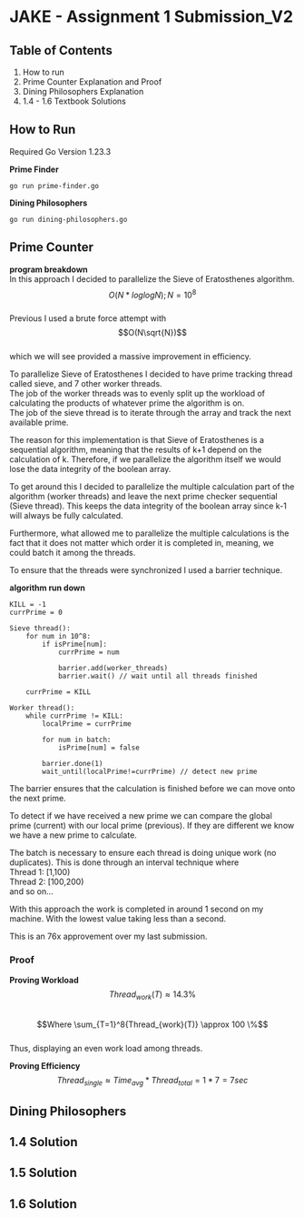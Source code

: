 # JAKE - Assignment 1 Submission_V2

## Table of Contents 
1. How to run 
2. Prime Counter Explanation and Proof
3. Dining Philosophers Explanation
4. 1.4 - 1.6 Textbook Solutions

## How to Run
Required Go Version 1.23.3  

**Prime Finder**
```
go run prime-finder.go
```

**Dining Philosophers**
```
go run dining-philosophers.go
```
## Prime Counter 
**program breakdown**  
In this approach I decided to parallelize the Sieve of Eratosthenes algorithm.  
$$O(N*loglogN);N=10^8$$  
Previous I used a brute force attempt with   
$$O(N\sqrt{N})$$  
which we will see provided a massive improvement in efficiency.  

To parallelize Sieve of Eratosthenes I decided to have prime tracking thread called sieve, and 7 other worker threads.  
The job of the worker threads was to evenly split up the workload of calculating the products of whatever prime the algorithm is on.  
The job of the sieve thread is to iterate through the array and track the next available prime.  

The reason for this implementation is that Sieve of Eratosthenes is a sequential algorithm, meaning that the results of k+1 depend on the calculation of k. Therefore, if we parallelize the algorithm itself we would lose the data integrity of the boolean array.  

To get around this I decided to parallelize the multiple calculation part of the algorithm (worker threads) and leave the next prime checker sequential (Sieve thread). This keeps the data integrity of the boolean array since k-1 will always be fully calculated.  

Furthermore, what allowed me to parallelize the multiple calculations is the fact that it does not matter which order it is completed in, meaning, we could batch it among the threads.  

To ensure that the threads were synchronized I used a barrier technique.  

**algorithm run down**
```
KILL = -1
currPrime = 0

Sieve thread():
    for num in 10^8:
        if isPrime[num]:
            currPrime = num

            barrier.add(worker_threads)
            barrier.wait() // wait until all threads finished

    currPrime = KILL

Worker thread():
    while currPrime != KILL:
        localPrime = currPrime

        for num in batch:
            isPrime[num] = false

        barrier.done(1) 
        wait_until(localPrime!=currPrime) // detect new prime 
```

The barrier ensures that the calculation is finished before we can move onto the next prime.  

To detect if we have received a new prime we can compare the global prime (current) with our local prime (previous). If they are different we know we have a new prime to calculate.  

The batch is necessary to ensure each thread is doing unique work (no duplicates). This is done through an interval technique where  
Thread 1: [1,100)  
Thread 2: [100,200)  
and so on... 

With this approach the work is completed in around 1 second on my machine. With the lowest value taking less than a second.  

This is an 76x approvement over my last submission.

### Proof
**Proving Workload**  
$$Thread_{work}(T) \approx 14.3\%$$  
$$Where \sum_{T=1}^8{Thread_{work}(T)} \approx 100 \%$$  
Thus, displaying an even work load among threads.  

**Proving Efficiency**  
$$Thread_{single} \approx Time_{avg} * Thread_{total} = 1 * 7 = 7sec$$

## Dining Philosophers 


## 1.4 Solution 


## 1.5 Solution 


## 1.6 Solution 

